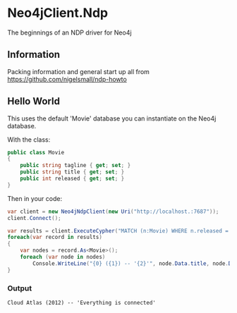 # Neo4jClient.Ndp

The beginnings of an NDP driver for Neo4j

## Information

Packing information and general start up all from https://github.com/nigelsmall/ndp-howto

## Hello World

This uses the default 'Movie' database you can instantiate on the Neo4j database.

With the class:

```C#
public class Movie 
{
    public string tagline { get; set; }
    public string title { get; set; }
    public int released { get; set; }
}
```

Then in your code:

```C#
var client = new Neo4jNdpClient(new Uri("http://localhost.:7687"));
client.Connect();

var results = client.ExecuteCypher("MATCH (n:Movie) WHERE n.released = 2012 RETURN n");
foreach(var record in results)
{
    var nodes = record.As<Movie>();
    foreach (var node in nodes)
        Console.WriteLine("{0} ({1}) -- '{2}'", node.Data.title, node.Data.released, node.Data.tagline);
}
```

### Output

```
Cloud Atlas (2012) -- 'Everything is connected'
```